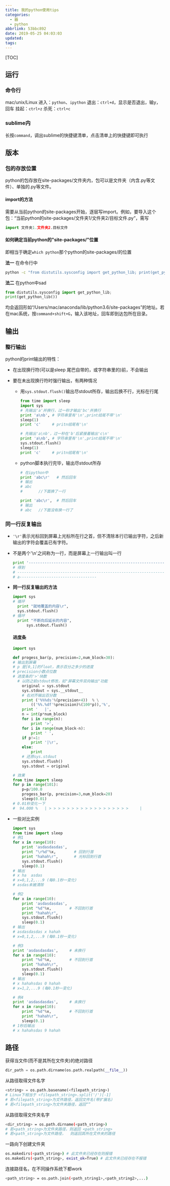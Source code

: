 ```yaml
---
title: 我的python使用tips
categories:
  - 器
  - python
abbrlink: 53bbc892
date: 2019-05-25 04:03:03
updated:
tags:
---
```


[TOC]

## 运行
### 命令行
mac/unix/Linux
进入：`python`、`ipython`
退出：`ctrl+d`，显示是否退出，输y，回车
挂起：`ctrl+z`
杀死：`ctrl+c`

### sublime内
长按`command`，调出sublime的快捷键清单，点击清单上的快捷键即可执行

## 版本
### 包的存放位置
python的包存放在site-packages/文件夹内，包可以是文件夹（内含.py等文件）、单独的.py等文件。
#### import的方法
需要从当前python的site-packages开始，逐层写import。例如，要导入这个包：“当前python的site-packages/文件夹1/文件夹2/目标文件.py”，需写

~~~python
import 文件夹1.文件夹2.目标文件
~~~
#### 如何确定当前python的"site-packages/"位置
即相当于确定`which python`那个python的site-packages/的位置

**法一** 在命令行中

~~~bash
python -c "from distutils.sysconfig import get_python_lib; print(get_python_lib())"
~~~

**法二** 在python中sad

~~~python
from distutils.sysconfig import get_python_lib;
print(get_python_lib())
~~~

均会返回形如“/Users/mac/anaconda/lib/python3.6/site-packages”的地址。若在mac系统，按`command+shift+G`，输入该地址，回车即到达包所在目录。

## 输出

### 整行输出

python的print输出的特性：

* 在出现换行符(可以是sleep 尾巴自带的，或字符串里的)前，不会输出

* 要在未出现换行符时强行输出，有两种情况

  * 用`sys.stdout.flush()`输出尽stdout所存，输出后换不行，光标在行尾

    ```python
    from time import sleep
    import sys
    # 先输出'a'并换行，过一秒才输出'bc'并换行
    print 'a\nb', # 字符串里有'\n',print结尾不带'\n'
    sleep(1)
    print 'c'     # pritn结尾有'\n'

    # 先输出'a\nb'，过一秒在'b'后紧接着输出'c\n'
    print 'a\nb', # 字符串里有'\n',print结尾不带'\n'
    sys.stdout.flush()
    sleep(1)
    print 'c'     # pritn结尾有'\n'
    ```

  * python脚本执行完毕，输出尽stdout所存

    ```python
    # 在ipython中
    print 'abc\r'   # 然后回车
    # 输出
    # abc
    #       //下面换了一行

    print 'abc\r',  # 然后回车
    # 输出
    # abc   //下面没有换一行了
    ```

### 同一行反复输出

* `'\r'`表示光标回到屏幕上光标所在行之首，但不清除本行已输出字符，之后新输出的字符会覆盖已有字符。

* 不是两个'\n'之间称为一行，而是屏幕上一行输出叫一行

  ```python
  print '---------------------------------------------------------------------------------------------------------------------\ra'
  # 得到
  # -------------------------------------------------------------------------------------
  # a----------------------------------
  ```

* **同一行反复输出的方法**

  ```python
  import sys
  # 循环
  	print "就地覆盖的内容\r",
   	sys.stdout.flush()
  # 循环
  	print "不断向后延长的内容",
    	sys.stdout.flush()
  ```

  #### 进度条

  ```python
  import sys

  def progess_bar(p, precision=2,num_block=30):
  # 输出到屏幕
  # p 是[0,1]的float，表示百分之多少的进度
  # precision小数点位数
  # 进度条的'>'块数
  	# 以防之前stdout修改，如"屏幕文件双向输出"功能
      original = sys.stdout
      sys.stdout = sys.__stdout__
      # 右对齐输出百分数
      print ('%%%ds'%(precision+4))  % \
          (('%%.%df'%precision)%(100*p)),'%',
      print '   |',
      n = int(p*num_block)
      for i in range(n):
          print '>',
      for i in range(num_block-n):
          print ' ',
      if p!=1:
          print '|\r',
      else:
          print
      # 还原sys.stdout
      sys.stdout.flush()
      sys.stdout = original

  # 效果
  from time import sleep
  for p in range(101):
      p=p/100.0
      progess_bar(p, precision=3,num_block=20)
      sleep(0.01)
  # 0.01秒变化一下
  #  94.000 %   | > > > > > > > > > > > > > > > > > >     |
  ```

* 一些对比实例

  ```python
  import sys
  from time import sleep
  # 例1
  for x in range(10):
      print 'asdasdasdas',
      print "\r%d"%x,        # 回到行首
      print "hahah\r",       # 光标回到行首
      sys.stdout.flush()
      sleep(0.1)
  # 输出
  # x ha  asdas
  # x=0,1,2,...9 (每0.1秒一变化)
  # asdas未被清除

  # 例2
  for x in range(10):
      print 'asdasdasdas',
      print "%d"%x,        # 不回到行首
      print "hahah\r",
      sys.stdout.flush()
      sleep(0.1)
  # 输出
  # asdasdasdas x hahah
  # x=0,1,2,...9 (每0.1秒一变化)

  # 例3
  print 'asdasdasdas',     # 未换行
  for x in range(10):
      print "%d"%x,        # 不回到行首
      print "hahah\r",
      sys.stdout.flush()
      sleep(0.1)
  # 输出
  # x hahahsdas 0 hahah
  # x=1,2,...9 (每0.1秒一变化)

  # 例4
  print 'asdasdasdas',     # 未换行
  for x in range(10):
      print "%d"%x,        # 不回到行首
      print "hahah\r",
      sleep(0.1)
  # 1秒后输出
  # x hahahsdas 9 hahah
  ```

## 路径

获得当文件(而不是其所在文件夹)的绝对路径

```python
dir_path = os.path.dirname(os.path.realpath(__file__))
```

从路径取得文件名字

```python
<string> = os.path.basename(<filepath_string>)
# Linux下相当于 <filepath_string>.split('/')[-1]
# 若<filepath_string>为文件路径，返回文件名(带扩展名)
# 若<filepath_string>为文件夹路径，返回“”
```

从路径取得文件夹名字

```bash
<dir_string> = os.path.dirname(<path_string>)
# 若<path_string>为文件夹路径，则返回 <path_string>
# 若<path_string>为文件路径，  则返回其所在文件夹的路径
```

一路向下创建文件夹

```bash
os.makedirs(<path_string>) # 此文件夹已经存在则报错
os.makedirs(<path_string>, exist_ok=True) # 此文件夹已经存在不报错
```

连接路径名，在不同操作系统下都work

```bash
<path_string> = os.path.join(<path_string1>,<path_string2>,...)
```

